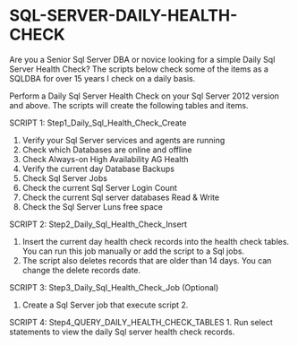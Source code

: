 # SQL-SERVER-DAILY-HEALTH-CHECK
Are you a Senior Sql Server DBA or novice looking for a simple Daily Sql Server Health Check?   The scripts below check some of the items as a SQLDBA for over 15 years I check on a daily basis.

Perform a Daily Sql Server Health Check on your Sql Server 2012 version and above.
The scripts will create the following tables and items.

SCRIPT 1: Step1_Daily_Sql_Health_Check_Create
1.	Verify your Sql Server services and agents are running
2.	Check which Databases are online and offline
3.	Check Always-on High Availability AG Health
4.	Verify the current day Database Backups
5.	Check Sql Server Jobs
6.	Check the current Sql Server Login Count
7.	Check the current Sql server databases Read & Write
8.	Check the Sql Server Luns free space

SCRIPT 2: Step2_Daily_Sql_Health_Check_Insert
1.	Insert the current day health check records into the health check tables. You can run this job manually or add the script to a Sql jobs.
2.	The script also deletes records that are older than 14 days. You can change the delete records date.

SCRIPT 3: Step3_Daily_Sql_Health_Check_Job (Optional)
1.	Create a Sql Server job that execute script 2.

SCRIPT 4: Step4_QUERY_DAILY_HEALTH_CHECK_TABLES
       1. Run select statements to view the daily Sql server health check records.


